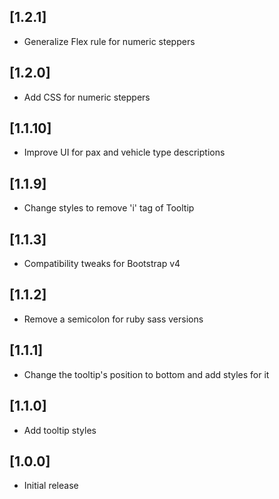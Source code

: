 ## [1.2.1]
- Generalize Flex rule for numeric steppers

## [1.2.0]
- Add CSS for numeric steppers

## [1.1.10]
- Improve UI for pax and vehicle type descriptions

## [1.1.9]
- Change styles to remove 'i' tag of Tooltip

## [1.1.3]
- Compatibility tweaks for Bootstrap v4

## [1.1.2]
- Remove a semicolon for ruby sass versions

## [1.1.1]
- Change the tooltip's position to bottom and add styles for it

## [1.1.0]
- Add tooltip styles

## [1.0.0]
- Initial release
